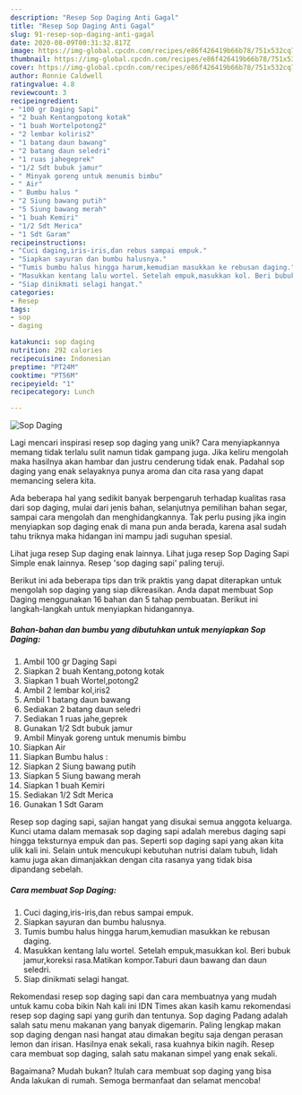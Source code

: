 ```yaml
---
description: "Resep Sop Daging Anti Gagal"
title: "Resep Sop Daging Anti Gagal"
slug: 91-resep-sop-daging-anti-gagal
date: 2020-08-09T00:31:32.817Z
image: https://img-global.cpcdn.com/recipes/e86f426419b66b78/751x532cq70/sop-daging-foto-resep-utama.jpg
thumbnail: https://img-global.cpcdn.com/recipes/e86f426419b66b78/751x532cq70/sop-daging-foto-resep-utama.jpg
cover: https://img-global.cpcdn.com/recipes/e86f426419b66b78/751x532cq70/sop-daging-foto-resep-utama.jpg
author: Ronnie Caldwell
ratingvalue: 4.8
reviewcount: 3
recipeingredient:
- "100 gr Daging Sapi"
- "2 buah Kentangpotong kotak"
- "1 buah Wortelpotong2"
- "2 lembar koliris2"
- "1 batang daun bawang"
- "2 batang daun seledri"
- "1 ruas jahegeprek"
- "1/2 Sdt bubuk jamur"
- " Minyak goreng untuk menumis bimbu"
- " Air"
- " Bumbu halus "
- "2 Siung bawang putih"
- "5 Siung bawang merah"
- "1 buah Kemiri"
- "1/2 Sdt Merica"
- "1 Sdt Garam"
recipeinstructions:
- "Cuci daging,iris-iris,dan rebus sampai empuk."
- "Siapkan sayuran dan bumbu halusnya."
- "Tumis bumbu halus hingga harum,kemudian masukkan ke rebusan daging."
- "Masukkan kentang lalu wortel. Setelah empuk,masukkan kol. Beri bubuk jamur,koreksi rasa.Matikan kompor.Taburi daun bawang dan daun seledri."
- "Siap dinikmati selagi hangat."
categories:
- Resep
tags:
- sop
- daging

katakunci: sop daging 
nutrition: 292 calories
recipecuisine: Indonesian
preptime: "PT24M"
cooktime: "PT56M"
recipeyield: "1"
recipecategory: Lunch

---
```



![Sop Daging](https://img-global.cpcdn.com/recipes/e86f426419b66b78/751x532cq70/sop-daging-foto-resep-utama.jpg)

Lagi mencari inspirasi resep sop daging yang unik? Cara menyiapkannya memang tidak terlalu sulit namun tidak gampang juga. Jika keliru mengolah maka hasilnya akan hambar dan justru cenderung tidak enak. Padahal sop daging yang enak selayaknya punya aroma dan cita rasa yang dapat memancing selera kita.

Ada beberapa hal yang sedikit banyak berpengaruh terhadap kualitas rasa dari sop daging, mulai dari jenis bahan, selanjutnya pemilihan bahan segar, sampai cara mengolah dan menghidangkannya. Tak perlu pusing jika ingin menyiapkan sop daging enak di mana pun anda berada, karena asal sudah tahu triknya maka hidangan ini mampu jadi suguhan spesial.

Lihat juga resep Sup daging enak lainnya. Lihat juga resep Sop Daging Sapi Simple enak lainnya. Resep &#39;sop daging sapi&#39; paling teruji.


Berikut ini ada beberapa tips dan trik praktis yang dapat diterapkan untuk mengolah sop daging yang siap dikreasikan. Anda dapat membuat Sop Daging menggunakan 16 bahan dan 5 tahap pembuatan. Berikut ini langkah-langkah untuk menyiapkan hidangannya.

<!--inarticleads1-->

##### Bahan-bahan dan bumbu yang dibutuhkan untuk menyiapkan Sop Daging:

1. Ambil 100 gr Daging Sapi
1. Siapkan 2 buah Kentang,potong kotak
1. Siapkan 1 buah Wortel,potong2
1. Ambil 2 lembar kol,iris2
1. Ambil 1 batang daun bawang
1. Sediakan 2 batang daun seledri
1. Sediakan 1 ruas jahe,geprek
1. Gunakan 1/2 Sdt bubuk jamur
1. Ambil  Minyak goreng untuk menumis bimbu
1. Siapkan  Air
1. Siapkan  Bumbu halus :
1. Siapkan 2 Siung bawang putih
1. Siapkan 5 Siung bawang merah
1. Siapkan 1 buah Kemiri
1. Sediakan 1/2 Sdt Merica
1. Gunakan 1 Sdt Garam


Resep sop daging sapi, sajian hangat yang disukai semua anggota keluarga. Kunci utama dalam memasak sop daging sapi adalah merebus daging sapi hingga teksturnya empuk dan pas. Seperti sop daging sapi yang akan kita ulik kali ini. Selain untuk mencukupi kebutuhan nutrisi dalam tubuh, lidah kamu juga akan dimanjakkan dengan cita rasanya yang tidak bisa dipandang sebelah. 

<!--inarticleads2-->

##### Cara membuat Sop Daging:

1. Cuci daging,iris-iris,dan rebus sampai empuk.
1. Siapkan sayuran dan bumbu halusnya.
1. Tumis bumbu halus hingga harum,kemudian masukkan ke rebusan daging.
1. Masukkan kentang lalu wortel. Setelah empuk,masukkan kol. Beri bubuk jamur,koreksi rasa.Matikan kompor.Taburi daun bawang dan daun seledri.
1. Siap dinikmati selagi hangat.


Rekomendasi resep sop daging sapi dan cara membuatnya yang mudah untuk kamu coba bikin Nah kali ini IDN Times akan kasih kamu rekomendasi resep sop daging sapi yang gurih dan tentunya. Sop daging Padang adalah salah satu menu makanan yang banyak digemarin. Paling lengkap makan sop daging dengan nasi hangat atau dimakan begitu saja dengan perasan lemon dan irisan. Hasilnya enak sekali, rasa kuahnya bikin nagih. Resep cara membuat sop daging, salah satu makanan simpel yang enak sekali. 

Bagaimana? Mudah bukan? Itulah cara membuat sop daging yang bisa Anda lakukan di rumah. Semoga bermanfaat dan selamat mencoba!
